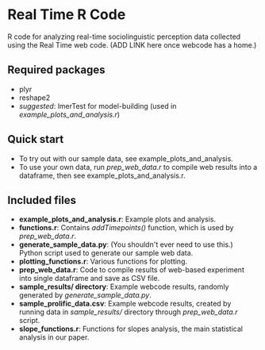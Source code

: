 Real Time R Code
================

R code for analyzing real-time sociolinguistic perception data collected using the Real Time web code. (ADD LINK here once webcode has a home.)

## Required packages
- plyr
- reshape2
- *suggested*: lmerTest for model-building (used in *example_plots_and_analysis.r*)

## Quick start
- To try out with our sample data, see example_plots_and_analysis.
- To use your own data, run *prep_web_data.r* to compile web results into a dataframe, then see example_plots_and_analysis.r.

## Included files
- **example_plots_and_analysis.r**: Example plots and analysis.
- **functions.r**: Contains *addTimepoints()* function, which is used by *prep_web_data.r*.
- **generate_sample_data.py**: (You shouldn't ever need to use this.) Python script used to generate our sample web data.
- **plotting_functions.r**: Various functions for plotting.
- **prep_web_data.r**: Code to compile results of web-based experiment into single dataframe and save as CSV file.
- **sample_results/ directory**: Example webcode results, randomly generated by *generate_sample_data.py*.
- **sample_prolific_data.csv**: Example webcode results, created by running data in *sample_results/* directory through *prep_web_data.r* script.
- **slope_functions.r**: Functions for slopes analysis, the main statistical analysis in our paper.